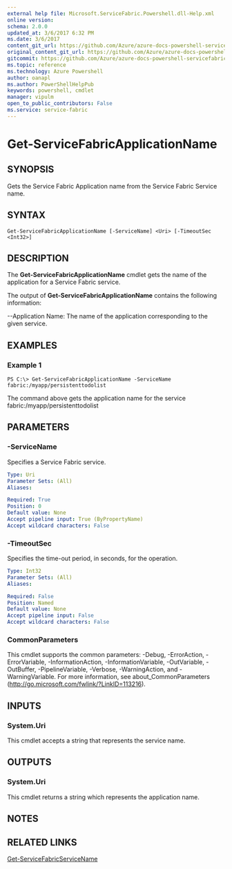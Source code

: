 ```yaml
---
external help file: Microsoft.ServiceFabric.Powershell.dll-Help.xml
online version:
schema: 2.0.0
updated_at: 3/6/2017 6:32 PM
ms.date: 3/6/2017
content_git_url: https://github.com/Azure/azure-docs-powershell-servicefabric/blob/master/Service-Fabric-cmdlets/ServiceFabric/vlatest/Get-ServiceFabricApplicationName.md
original_content_git_url: https://github.com/Azure/azure-docs-powershell-servicefabric/blob/master/Service-Fabric-cmdlets/ServiceFabric/vlatest/Get-ServiceFabricApplicationName.md
gitcommit: https://github.com/Azure/azure-docs-powershell-servicefabric/blob/5e12cfb181720315fc2d09214f1e846e0db57c6e/Service-Fabric-cmdlets/ServiceFabric/vlatest/Get-ServiceFabricApplicationName.md
ms.topic: reference
ms.technology: Azure Powershell
author: oanapl
ms.author: PowerShellHelpPub
keywords: powershell, cmdlet
manager: vipulm
open_to_public_contributors: False
ms.service: service-fabric
---
```


# Get-ServiceFabricApplicationName

## SYNOPSIS
Gets the Service Fabric Application name from the Service Fabric Service name.

## SYNTAX

```
Get-ServiceFabricApplicationName [-ServiceName] <Uri> [-TimeoutSec <Int32>]
```

## DESCRIPTION
The **Get-ServiceFabricApplicationName** cmdlet gets the name of the application for a Service Fabric service.

The output of **Get-ServiceFabricApplicationName** contains the following information:

--Application Name: The name of the application corresponding to the given service.

## EXAMPLES

### Example 1
```
PS C:\> Get-ServiceFabricApplicationName -ServiceName  fabric:/myapp/persistenttodolist
```

The command above gets the application name for the service fabric:/myapp/persistenttodolist

## PARAMETERS

### -ServiceName
Specifies a Service Fabric service.

```yaml
Type: Uri
Parameter Sets: (All)
Aliases:

Required: True
Position: 0
Default value: None
Accept pipeline input: True (ByPropertyName)
Accept wildcard characters: False
```

### -TimeoutSec
Specifies the time-out period, in seconds, for the operation.

```yaml
Type: Int32
Parameter Sets: (All)
Aliases:

Required: False
Position: Named
Default value: None
Accept pipeline input: False
Accept wildcard characters: False
```

### CommonParameters
This cmdlet supports the common parameters: -Debug, -ErrorAction, -ErrorVariable, -InformationAction, -InformationVariable, -OutVariable, -OutBuffer, -PipelineVariable, -Verbose, -WarningAction, and -WarningVariable. For more information, see about_CommonParameters (http://go.microsoft.com/fwlink/?LinkID=113216).

## INPUTS

### System.Uri
This cmdlet accepts a string that represents the service name.

## OUTPUTS

### System.Uri
This cmdlet returns a string which represents the application name.

## NOTES

## RELATED LINKS

[Get-ServiceFabricServiceName](xref:ServiceFabric/vlatest/Get-ServiceFabricServiceName.md)
